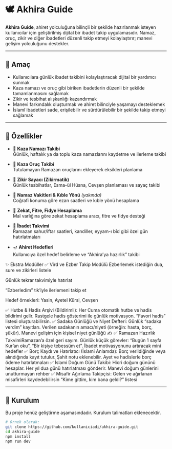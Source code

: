 # 🕊️ Akhira Guide

**Akhira Guide**, ahiret yolculuğuna bilinçli bir şekilde hazırlanmak isteyen kullanıcılar için geliştirilmiş dijital bir ibadet takip uygulamasıdır. Namaz, oruç, zikir ve diğer ibadetleri düzenli takip etmeyi kolaylaştırır; manevi gelişim yolculuğunu destekler.

---

## 🎯 Amaç

- Kullanıcılara günlük ibadet takibini kolaylaştıracak dijital bir yardımcı sunmak  
- Kaza namazı ve oruç gibi biriken ibadetlerin düzenli bir şekilde tamamlanmasını sağlamak  
- Zikir ve tesbihat alışkanlığı kazandırmak  
- Manevi farkındalık oluşturmak ve ahiret bilinciyle yaşamayı desteklemek  
- İslamî ibadetleri sade, erişilebilir ve sürdürülebilir bir şekilde takip etmeyi sağlamak

---

## 📱 Özellikler

- 🕌 **Kaza Namazı Takibi**  
  Günlük, haftalık ya da toplu kaza namazlarını kaydetme ve ilerleme takibi

- 🌙 **Kaza Oruç Takibi**  
  Tutulamayan Ramazan oruçlarını ekleyerek eksikleri planlama

- 📿 **Zikir Sayacı (Zikirmatik)**  
  Günlük tesbihatlar, Esma-ül Hüsna, Cevşen planlaması ve sayaç takibi

- 🧭 **Namaz Vakitleri & Kıble Yönü** *(yakında)*  
  Coğrafi konuma göre ezan saatleri ve kıble yönü hesaplama

- 🧮 **Zekat, Fitre, Fidye Hesaplama**  
  Mal varlığına göre zekat hesaplama aracı, fitre ve fidye desteği

- 📅 **İbadet Takvimi**  
  Ramazan sahur/iftar saatleri, kandiller, eyyam-ı bîd gibi özel gün hatırlatmaları

- 🪔 **Ahiret Hedefleri**  
  Kullanıcıya özel hedef belirleme ve “Akhira’ya hazırlık” takibi

 ✨ Ekstra Modüller
✅ Vird ve Ezber Takip Modülü
Ezberlemek istediğin dua, sure ve zikirleri listele

Günlük tekrar takvimiyle hatırlat

“Ezberledim” tik’iyle ilerlemeni takip et

Hedef örnekleri: Yasin, Ayetel Kürsi, Cevşen

✅ Hutbe & Hadis Arşivi (Bildirimli): Her Cuma otomatik hutbe ve hadis bildirimi gelir. Rastgele hadis gösterimi ile günlük motivasyon. “Favori hadis” listesi oluşturabilirsin.
✅ Sadaka Günlüğü ve Niyet Defteri: Günlük “sadaka verdim” kayıtları. Verilen sadakanın amacı/niyeti (örneğin: hasta, borç, şükür). Manevi gelişim için kişisel niyet günlüğü ✍️
✅ Ramazan Hazırlık TakvimiRamazan’a özel geri sayım. Günlük küçük görevler: “Bugün 1 sayfa Kur’an oku”, “Bir kişiye tebessüm et”. İbadet motivasyonunu artıracak mini hedefler
✅ Borç Kaydı ve Hatırlatıcı (İslami Anlamda): Borç verildiğinde veya alındığında kayıt tutulur. Şahit notu eklenebilir. Ayet ve hadislerle borç ödeme hatırlatmaları
✅ İslami Doğum Günü Takibi: Hicri doğum gününü hesaplar. Her yıl dua günü hatırlatması gönderir. Manevi doğum günlerini unutturmayan rehber
✅ Misafir Ağırlama Takipçisi: Gelen ve ağırlanan misafirleri kaydedebilirsin “Kime gittim, kim bana geldi?” listesi


---

## 🚀 Kurulum

Bu proje henüz geliştirme aşamasındadır. Kurulum talimatları eklenecektir.

```bash
# Örnek olarak:
git clone https://github.com/kullaniciadi/akhira-guide.git
cd akhira-guide
npm install
npm run dev
